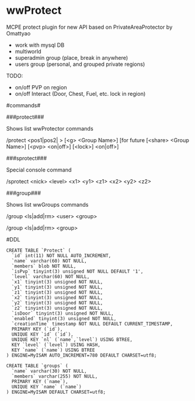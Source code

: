wwProtect
=========

MCPE protect plugin for new API based on PrivateAreaProtector by Omattyao

* work with mysql DB
* multiworld
* superadmin group (place, break in anywhere)
* users group (personal, and grouped private regions)

TODO:
* on/off PVP on region
* on/off Interact (Door, Chest, Fuel, etc. lock in region)

#commands#

###protect###
 
Shows list wwProtector commands
  
 /protect \<pos1|pos2|   \> \[\<g\> \<Group Name\>\] \[for future \[\<share> <Group Name\>\] \[\<pvp\> \<on|off\>\] \[\<lock\>\] \<on|off\>\]

###sprotect###
 
Special console command
  
/sprotect \<nick\> \<level\> \<x1\> \<y1\> \<z1\> \<x2\> \<y2\> \<z2\>

###group###

Shows list wwGroups commands
  
 /group \<ls|add|rm\> \<user\> \<group\>
  
 /group \<ls|add|rm\> \<group\>



#DDL
```
CREATE TABLE `Protect` (
  `id` int(11) NOT NULL AUTO_INCREMENT,
  `name` varchar(60) NOT NULL,
  `members` blob NOT NULL,
  `isPvp` tinyint(3) unsigned NOT NULL DEFAULT '1',
  `level` varchar(60) NOT NULL,
  `x1` tinyint(3) unsigned NOT NULL,
  `y1` tinyint(3) unsigned NOT NULL,
  `z1` tinyint(3) unsigned NOT NULL,
  `x2` tinyint(3) unsigned NOT NULL,
  `y2` tinyint(3) unsigned NOT NULL,
  `z2` tinyint(3) unsigned NOT NULL,
  `isDoor` tinyint(3) unsigned NOT NULL,
  `enabled` tinyint(3) unsigned NOT NULL,
  `creationTime` timestamp NOT NULL DEFAULT CURRENT_TIMESTAMP,
  PRIMARY KEY (`id`),
  UNIQUE KEY `id` (`id`),
  UNIQUE KEY `nl` (`name`,`level`) USING BTREE,
  KEY `level` (`level`) USING HASH,
  KEY `name` (`name`) USING BTREE
) ENGINE=MyISAM AUTO_INCREMENT=780 DEFAULT CHARSET=utf8;

CREATE TABLE `groups` (
  `name` varchar(30) NOT NULL,
  `members` varchar(255) NOT NULL,
  PRIMARY KEY (`name`),
  UNIQUE KEY `name` (`name`)
) ENGINE=MyISAM DEFAULT CHARSET=utf8;


```
